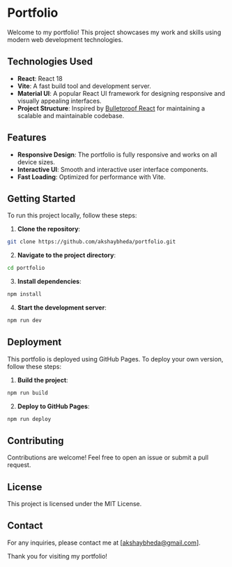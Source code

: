 # Portfolio

Welcome to my portfolio! This project showcases my work and skills using modern web development technologies.

## Technologies Used

- **React**: React 18
- **Vite**: A fast build tool and development server.
- **Material UI**: A popular React UI framework for designing responsive and visually appealing interfaces.
- **Project Structure**: Inspired by [Bulletproof React](https://github.com/alan2207/bulletproof-react/blob/master/docs/project-structure.md) for maintaining a scalable and maintainable codebase.

## Features

- **Responsive Design**: The portfolio is fully responsive and works on all device sizes.
- **Interactive UI**: Smooth and interactive user interface components.
- **Fast Loading**: Optimized for performance with Vite.

## Getting Started

To run this project locally, follow these steps:

1. **Clone the repository**:
  ```bash
  git clone https://github.com/akshaybheda/portfolio.git
  ```
2. **Navigate to the project directory**:
  ```bash
  cd portfolio
  ```
3. **Install dependencies**:
  ```bash
  npm install
  ```
4. **Start the development server**:
  ```bash
  npm run dev
  ```

## Deployment

This portfolio is deployed using GitHub Pages. To deploy your own version, follow these steps:

1. **Build the project**:
  ```bash
  npm run build
  ```
2. **Deploy to GitHub Pages**:
  ```bash
  npm run deploy
  ```

## Contributing

Contributions are welcome! Feel free to open an issue or submit a pull request.

## License

This project is licensed under the MIT License.

## Contact

For any inquiries, please contact me at [akshaybheda@gmail.com].

Thank you for visiting my portfolio!